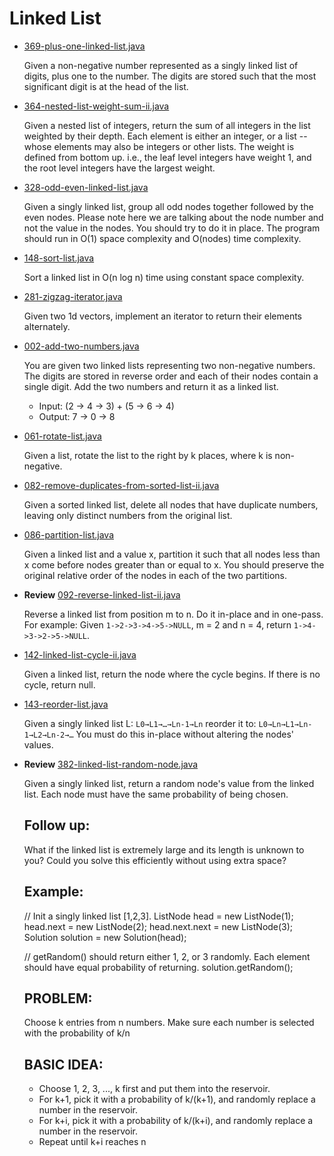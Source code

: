 # Linked List

- [369-plus-one-linked-list.java](./leetcode-java/369-plus-one-linked-list.java)

    Given a non-negative number represented as a singly linked list of digits, plus one to the number. The digits are stored such that the most significant digit is at the head of the list.

- [364-nested-list-weight-sum-ii.java](./leetcode-java/364-nested-list-weight-sum-ii.java)

    Given a nested list of integers, return the sum of all integers in the list weighted by their depth. Each element is either an integer, or a list -- whose elements may also be integers or other lists. The weight is defined from bottom up. i.e., the leaf level integers have weight 1, and the root level integers have the largest weight.

- [328-odd-even-linked-list.java](./leetcode-java/328-odd-even-linked-list.java)

    Given a singly linked list, group all odd nodes together followed by the even nodes. Please note here we are talking about the node number and not the value in the nodes. You should try to do it in place. The program should run in O(1) space complexity and O(nodes) time complexity.

- [148-sort-list.java](./leetcode-java/148-sort-list.java)

    Sort a linked list in O(n log n) time using constant space complexity.

- [281-zigzag-iterator.java](./leetcode-java/281-zigzag-iterator.java)

    Given two 1d vectors, implement an iterator to return their elements alternately.

- [002-add-two-numbers.java](./leetcode-java/002-add-two-numbers.java)

    You are given two linked lists representing two non-negative numbers. The digits are stored in reverse order and each of their nodes contain a single digit. Add the two numbers and return it as a linked list.

    - Input: (2 -> 4 -> 3) + (5 -> 6 -> 4)
    - Output: 7 -> 0 -> 8

- [061-rotate-list.java](./leetcode-java/061-rotate-list.java)

    Given a list, rotate the list to the right by k places, where k is non-negative.

- [082-remove-duplicates-from-sorted-list-ii.java](./leetcode-java/082-remove-duplicates-from-sorted-list-ii.java)

    Given a sorted linked list, delete all nodes that have duplicate numbers, leaving only distinct numbers from the original list.

- [086-partition-list.java](./leetcode-java/086-partition-list.java)

    Given a linked list and a value x, partition it such that all nodes less than x come before nodes greater than or equal to x. You should preserve the original relative order of the nodes in each of the two partitions.

- **Review** [092-reverse-linked-list-ii.java](./leetcode-java/092-reverse-linked-list-ii.java)

    Reverse a linked list from position m to n. Do it in-place and in one-pass. For example: Given `1->2->3->4->5->NULL`, m = 2 and n = 4, return `1->4->3->2->5->NULL`.

- [142-linked-list-cycle-ii.java](./leetcode-java/142-linked-list-cycle-ii.java)

    Given a linked list, return the node where the cycle begins. If there is no cycle, return null.

- [143-reorder-list.java](./leetcode-java/143-reorder-list.java)

    Given a singly linked list L: `L0→L1→…→Ln-1→Ln`
    reorder it to: `L0→Ln→L1→Ln-1→L2→Ln-2→…`
    You must do this in-place without altering the nodes' values.

- **Review** [382-linked-list-random-node.java](./leetcode-java/382-linked-list-random-node.java)

    Given a singly linked list, return a random node's value from the linked list. Each node must have the same probability of being chosen.

    ## Follow up:

    What if the linked list is extremely large and its length is unknown to you? Could you solve this efficiently without using extra space?

    ## Example:

    // Init a singly linked list [1,2,3].
    ListNode head = new ListNode(1);
    head.next = new ListNode(2);
    head.next.next = new ListNode(3);
    Solution solution = new Solution(head);

    // getRandom() should return either 1, 2, or 3 randomly. Each element should have equal probability of returning.
    solution.getRandom();

    ## PROBLEM:

    Choose k entries from n numbers. Make sure each number is selected with the probability of k/n

    ## BASIC IDEA:

    - Choose 1, 2, 3, ..., k first and put them into the reservoir.
    - For k+1, pick it with a probability of k/(k+1), and randomly replace a number in the reservoir.
    - For k+i, pick it with a probability of k/(k+i), and randomly replace a number in the reservoir.
    - Repeat until k+i reaches n
